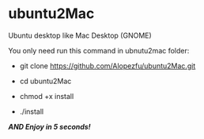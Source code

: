 # ubuntu2Mac
Ubuntu desktop like Mac Desktop (GNOME)

You only need run this command in ubnutu2mac folder: 

- git clone https://github.com/Alopezfu/ubuntu2Mac.git

- cd ubuntu2Mac

- chmod +x install

- ./install

***AND Enjoy in 5 seconds!***
